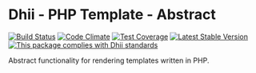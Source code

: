 # Dhii - PHP Template - Abstract

[![Build Status](https://travis-ci.org/dhii/php-template-abstract.svg?branch=master)](https://travis-ci.org/dhii/php-template-abstract)
[![Code Climate](https://codeclimate.com/github/dhii/php-template-abstract/badges/gpa.svg)](https://codeclimate.com/github/dhii/php-template-abstract)
[![Test Coverage](https://codeclimate.com/github/dhii/php-template-abstract/badges/coverage.svg)](https://codeclimate.com/github/dhii/php-template-abstract/coverage)
[![Latest Stable Version](https://poser.pugx.org/dhii/php-template-abstract/version)](https://packagist.org/packages/dhii/php-template-abstract)
[![This package complies with Dhii standards](https://img.shields.io/badge/Dhii-Compliant-green.svg?style=flat-square)][Dhii]

Abstract functionality for rendering templates written in PHP.

[Dhii]: https://github.com/Dhii/dhii
